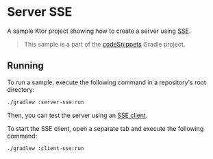 # Server SSE

A sample Ktor project showing how to create a server using [SSE](https://ktor.io/docs/sse_server.html).
> This sample is a part of the [codeSnippets](../../README.md) Gradle project.

## Running

To run a sample, execute the following command in a repository's root directory:
```bash
./gradlew :server-sse:run
```

Then, you can test the server using an [SSE client](../client-sse/README.md).

To start the SSE client, open a separate tab and execute the following command:

```bash
./gradlew :client-sse:run
```
